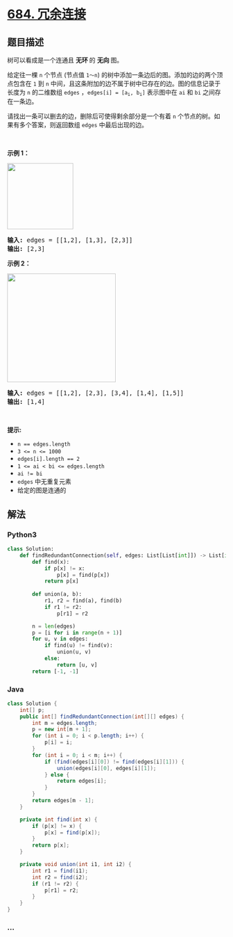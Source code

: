 # [684. 冗余连接](https://leetcode-cn.com/problems/redundant-connection)



## 题目描述

<!-- 这里写题目描述 -->

<p>树可以看成是一个连通且 <strong>无环 </strong>的 <strong>无向 </strong>图。</p>

<p>给定往一棵 <code>n</code> 个节点 (节点值 <code>1～n</code>) 的树中添加一条边后的图。添加的边的两个顶点包含在 <code>1</code> 到 <code>n</code> 中间，且这条附加的边不属于树中已存在的边。图的信息记录于长度为 <code>n</code> 的二维数组 <code>edges</code> ，<code>edges[i] = [a<sub>i</sub>, b<sub>i</sub>]</code> 表示图中在 <code>ai</code> 和 <code>bi</code> 之间存在一条边。</p>

<p>请找出一条可以删去的边，删除后可使得剩余部分是一个有着 <code>n</code> 个节点的树。如果有多个答案，则返回数组 <code>edges</code> 中最后出现的边。</p>

<p> </p>

<p><strong>示例 1：</strong></p>

<p><img alt="" src="https://pic.leetcode-cn.com/1626676174-hOEVUL-image.png" style="width: 152px; " /></p>

<pre>
<strong>输入:</strong> edges = [[1,2], [1,3], [2,3]]
<strong>输出:</strong> [2,3]
</pre>

<p><strong>示例 2：</strong></p>

<p><img alt="" src="https://pic.leetcode-cn.com/1626676179-kGxcmu-image.png" style="width: 250px; " /></p>

<pre>
<strong>输入:</strong> edges = [[1,2], [2,3], [3,4], [1,4], [1,5]]
<strong>输出:</strong> [1,4]
</pre>

<p> </p>

<p><strong>提示:</strong></p>

<ul>
	<li><code>n == edges.length</code></li>
	<li><code>3 <= n <= 1000</code></li>
	<li><code>edges[i].length == 2</code></li>
	<li><code>1 <= ai < bi <= edges.length</code></li>
	<li><code>ai != bi</code></li>
	<li><code>edges</code> 中无重复元素</li>
	<li>给定的图是连通的 </li>
</ul>


## 解法

<!-- 这里可写通用的实现逻辑 -->

<!-- tabs:start -->

### **Python3**

<!-- 这里可写当前语言的特殊实现逻辑 -->

```python
class Solution:
    def findRedundantConnection(self, edges: List[List[int]]) -> List[int]:
        def find(x):
            if p[x] != x:
                p[x] = find(p[x])
            return p[x]
        
        def union(a, b):
            r1, r2 = find(a), find(b)
            if r1 != r2:
                p[r1] = r2

        n = len(edges)
        p = [i for i in range(n + 1)]
        for u, v in edges:
            if find(u) != find(v):
                union(u, v)
            else:
                return [u, v]
        return [-1, -1]
```

### **Java**

<!-- 这里可写当前语言的特殊实现逻辑 -->

```java
class Solution {
    int[] p;
    public int[] findRedundantConnection(int[][] edges) {
        int m = edges.length;
        p = new int[m + 1];
        for (int i = 0; i < p.length; i++) {
            p[i] = i;
        }
        for (int i = 0; i < m; i++) {
            if (find(edges[i][0]) != find(edges[i][1])) {
                union(edges[i][0], edges[i][1]);
            } else {
                return edges[i];
            }
        }
        return edges[m - 1];
    }

    private int find(int x) {
        if (p[x] != x) {
            p[x] = find(p[x]);
        }
        return p[x];
    }

    private void union(int i1, int i2) {
        int r1 = find(i1);
        int r2 = find(i2);
        if (r1 != r2) {
            p[r1] = r2;
        }
    }
}
```

### **...**

```

```

<!-- tabs:end -->
